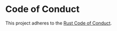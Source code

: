 # Code of Conduct

This project adheres to the [Rust Code of Conduct](https://www.rust-lang.org/conduct.html).
